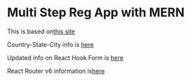 # Multi Step Reg App with MERN

This is based on[this site](https://www.freecodecamp.org/news/build-a-multi-step-registration-app-with-animated-transitions-using-mern-stack/)

Country-State-City info is [here](https://github.com/harpreetkhalsagtbit/country-state-city#readme)

Updated info on React Hook Form is [here](https://react-hook-form.com/get-started)

React Router v6 information is[here](https://reactrouter.com/en/main/upgrading/v5)


